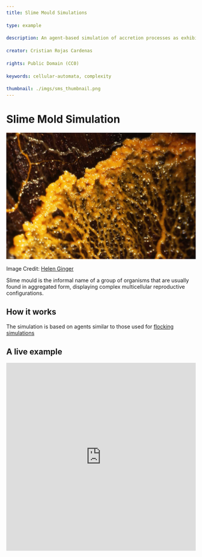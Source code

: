 ```yaml
---
title: Slime Mould Simulations

type: example

description: An agent-based simulation of accretion processes as exhibited by organisms generically known as slime moulds.

creator: Cristian Rojas Cardenas

rights: Public Domain (CC0)

keywords: cellular-automata, complexity

thumbnail: ./imgs/sms_thumbnail.png
---
```


# Slime Mold Simulation

![Pysarum polycephalum -  a type of slime mold](./imgs/Physarum_polycephalum.jpeg)

Image Credit: [Helen Ginger](https://commons.wikimedia.org/wiki/User:HelenGinger)

Slime mould is the informal name of a group of organisms that are usually found in aggregated form, displaying complex multicellular reproductive configurations.

## How it works

The simulation is based on agents similar to those used for [flocking simulations](../flocking/)

## A live example

<iframe height="500" style="width: 100%" scrolling="no" title="Slime Mould Simulations" src="https://codesandbox.io/embed/github/GenArtRepo/slime-mould-simulation/tree/main/?fontsize=14&hidenavigation=1&theme=dark&module=sketch.js" frameborder="no" loading="lazy" allowtransparency="true" allowfullscreen="true"></iframe>

<!-- 
<iframe src="https://codesandbox.io/embed/github/GenArtRepo/slime-mold-simulation/tree/main/?fontsize=14&hidenavigation=1&theme=dark"
     style="width:100%; height:500px; border:0; border-radius: 4px; overflow:hidden;"
     title="GenArtRepo/slime-mold-simulation"
     allow="accelerometer; ambient-light-sensor; camera; encrypted-media; geolocation; gyroscope; hid; microphone; midi; payment; usb; vr; xr-spatial-tracking"
     sandbox="allow-forms allow-modals allow-popups allow-presentation allow-same-origin allow-scripts"
   ></iframe> -->

